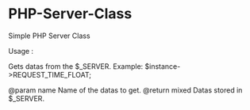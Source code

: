 # PHP-Server-Class
Simple PHP Server Class

Usage :

  Gets datas from the $_SERVER.
  Example: $instance->REQUEST_TIME_FLOAT;
  
  @param    name    Name of the datas to get.
  @return   mixed   Datas stored in $_SERVER.

